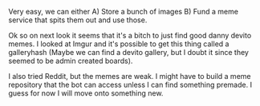 Very easy, we can either
A) Store a bunch of images
B) Fund a meme service that spits them out and use those.

Ok so on next look it seems that it's a bitch to just find good danny devito memes. I looked at Imgur and it's possible to get this thing called a galleryhash (Maybe we can find a devito gallery, but I doubt it since they seemed to be admin created boards).

I also tried Reddit, but the memes are weak. I might have to build a meme repository that the bot can access unless I can find something premade. I guess for now I will move onto something new.
